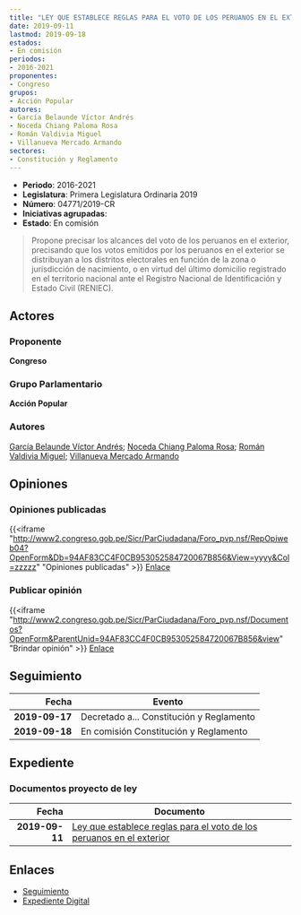 ```yaml
---
title: "LEY QUE ESTABLECE REGLAS PARA EL VOTO DE LOS PERUANOS EN EL EXTERIOR"
date: 2019-09-11
lastmod: 2019-09-18
estados:
- En comisión
periodos:
- 2016-2021
proponentes:
- Congreso
grupos:
- Acción Popular
autores:
- García Belaunde Víctor Andrés
- Noceda Chiang Paloma Rosa
- Román Valdivia Miguel
- Villanueva Mercado Armando
sectores:
- Constitución y Reglamento
---
```

- **Periodo**: 2016-2021
- **Legislatura**: Primera Legislatura Ordinaria 2019
- **Número**: 04771/2019-CR
- **Iniciativas agrupadas**: 
- **Estado**: En comisión

> Propone precisar los alcances del voto de los peruanos en el exterior, precisando que los votos emitidos por los peruanos en el exterior se distribuyan a los distritos electorales en función de la zona o jurisdicción de nacimiento, o en virtud del último domicilio registrado en el territorio nacional ante el Registro Nacional de Identificación y Estado Civil (RENIEC).


## Actores

### Proponente

**Congreso**

### Grupo Parlamentario

**Acción Popular**

### Autores

[García Belaunde Víctor Andrés](mailto:mailto:vgarciabelaunde@congreso.gob.pe); [Noceda Chiang Paloma Rosa](mailto:mailto:pnoceda@congreso.gob.pe); [Román Valdivia Miguel](mailto:mailto:mroman@congreso.gob.pe); [Villanueva Mercado Armando](mailto:mailto:avillanuevam@congreso.gob.pe)

## Opiniones

### Opiniones publicadas

{{<iframe "http://www2.congreso.gob.pe/Sicr/ParCiudadana/Foro_pvp.nsf/RepOpiweb04?OpenForm&Db=94AF83CC4F0CB953052584720067B856&View=yyyy&Col=zzzzz" "Opiniones publicadas" >}}
[Enlace](http://www2.congreso.gob.pe/Sicr/ParCiudadana/Foro_pvp.nsf/RepOpiweb04?OpenForm&Db=94AF83CC4F0CB953052584720067B856&View=yyyy&Col=zzzzz)

### Publicar opinión

{{<iframe "http://www2.congreso.gob.pe/Sicr/ParCiudadana/Foro_pvp.nsf/Documentos?OpenForm&ParentUnid=94AF83CC4F0CB953052584720067B856&view" "Brindar opinión" >}}
[Enlace](http://www2.congreso.gob.pe/Sicr/ParCiudadana/Foro_pvp.nsf/Documentos?OpenForm&ParentUnid=94AF83CC4F0CB953052584720067B856&view)


## Seguimiento

| Fecha | Evento |
|------:|--------|
| **2019-09-17** | Decretado a... Constitución y Reglamento |
| **2019-09-18** | En comisión Constitución y Reglamento |

## Expediente

### Documentos proyecto de ley

| Fecha | Documento |
|------:|-----------|
| **2019-09-11** | [Ley que establece reglas para el voto de los peruanos en el exterior](http://www.leyes.congreso.gob.pe/Documentos/2016_2021/Proyectos_de_Ley_y_de_Resoluciones_Legislativas/PL0477120190911.pdf) |

## Enlaces

- [Seguimiento](http://www2.congreso.gob.pe/Sicr/TraDocEstProc/CLProLey2016.nsf/f7fff46988ca05b1052578e100829cc7/ccedefbe6f8c30520525847200807cd8?OpenDocument)
- [Expediente Digital](http://www2.congreso.gob.pe/Sicr/TraDocEstProc/CLProLey2016.nsf/f7fff46988ca05b1052578e100829cc7/ccedefbe6f8c30520525847200807cd8?OpenDocument&Click=05257FB7005EB655.eb71d0cf91d8294e05256cdf006b5706/$Body/0.1C6C)

